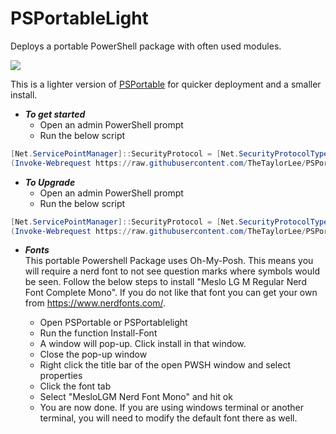# PSPortableLight

Deploys a portable PowerShell package with often used modules.

<p align="Left">
<a href="https://open.vscode.dev/TheTaylorLee/PSPortableLight"><img src="https://open.vscode.dev/badges/open-in-vscode.svg"></a>
</p>

This is a lighter version of [PSPortable](https://github.com/TheTaylorLee/PSPortable) for quicker deployment and a smaller install.



* *__To get started__*
  * Open an admin PowerShell prompt
  * Run the below script

```Powershell
[Net.ServicePointManager]::SecurityProtocol = [Net.SecurityProtocolType]::Tls12
(Invoke-Webrequest https://raw.githubusercontent.com/TheTaylorLee/PSPortableLight/main/Deploy-PSPortableLight.ps1 -usebasicparsing).content | Invoke-Expression
```

* *__To Upgrade__*
  * Open an admin PowerShell prompt
  * Run the below script

```Powershell
[Net.ServicePointManager]::SecurityProtocol = [Net.SecurityProtocolType]::Tls12
(Invoke-Webrequest https://raw.githubusercontent.com/TheTaylorLee/PSPortableLight/main/Invoke-VersionUpdate.ps1 -usebasicparsing).content | Invoke-Expression
```

* *__Fonts__* \
  This portable Powershell Package uses Oh-My-Posh. This means you will require a nerd font to not see question marks where symbols would be seen. Follow the below steps to install "Meslo LG M Regular Nerd Font Complete Mono". If you do not like that font you can get your own from https://www.nerdfonts.com/.

  * Open PSPortable or PSPortablelight
  * Run the function Install-Font
  * A window will pop-up. Click install in that window.
  * Close the pop-up window
  * Right click the title bar of the open PWSH window and select properties
  * Click the font tab
  * Select "MesloLGM Nerd Font Mono" and hit ok
  * You are now done. If you are using windows terminal or another terminal, you will need to modify the default font there as well.
